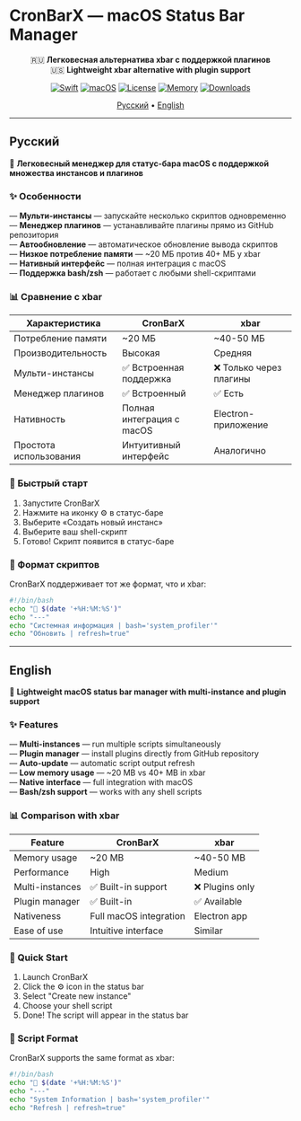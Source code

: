 # CronBarX — macOS Status Bar Manager

<div align="center">

🇷🇺 **Легковесная альтернатива xbar с поддержкой плагинов**  
🇺🇸 **Lightweight xbar alternative with plugin support**

[![Swift](https://img.shields.io/badge/Swift-4.2-orange?logo=swift)](https://swift.org/)
[![macOS](https://img.shields.io/badge/macOS-10.13+-blue?logo=apple)](https://www.apple.com/macos/)
[![License](https://img.shields.io/badge/License-MIT-green.svg)](LICENSE)
[![Memory](https://img.shields.io/badge/Memory-~20_MB-success.svg)]()
[![Downloads](https://img.shields.io/github/downloads/26info/CronBarX/total.svg)](https://github.com/26info/CronBarX/releases)

[Русский](#русский) • [English](#english)

</div>

---

## Русский

🚀 **Легковесный менеджер для статус-бара macOS с поддержкой множества инстансов и плагинов**

### ✨ Особенности

— **Мульти-инстансы** — запускайте несколько скриптов одновременно  
— **Менеджер плагинов** — устанавливайте плагины прямо из GitHub репозитория  
— **Автообновление** — автоматическое обновление вывода скриптов  
— **Низкое потребление памяти** — ~20 МБ против 40+ МБ у xbar  
— **Нативный интерфейс** — полная интеграция с macOS  
— **Поддержка bash/zsh** — работает с любыми shell-скриптами  

### 📊 Сравнение с xbar

| Характеристика | **CronBarX** | **xbar** |
|----------------|--------------|----------|
| Потребление памяти | ~20 МБ | ~40-50 МБ |
| Производительность | Высокая | Средняя |
| Мульти-инстансы | ✅ Встроенная поддержка | ❌ Только через плагины |
| Менеджер плагинов | ✅ Встроенный | ✅ Есть |
| Нативность | Полная интеграция с macOS | Electron-приложение |
| Простота использования | Интуитивный интерфейс | Аналогично |

### 🚀 Быстрый старт

1. Запустите CronBarX  
2. Нажмите на иконку ⚙️ в статус-баре  
3. Выберите «Создать новый инстанс»  
4. Выберите ваш shell-скрипт  
5. Готово! Скрипт появится в статус-баре  

### 📝 Формат скриптов

CronBarX поддерживает тот же формат, что и xbar:

```bash
#!/bin/bash
echo "🔄 $(date '+%H:%M:%S')"
echo "---"
echo "Системная информация | bash='system_profiler'"
echo "Обновить | refresh=true"
```

---

## English

🚀 **Lightweight macOS status bar manager with multi-instance and plugin support**

### ✨ Features

— **Multi-instances** — run multiple scripts simultaneously  
— **Plugin manager** — install plugins directly from GitHub repository  
— **Auto-update** — automatic script output refresh  
— **Low memory usage** — ~20 MB vs 40+ MB in xbar  
— **Native interface** — full integration with macOS  
— **Bash/zsh support** — works with any shell scripts  

### 📊 Comparison with xbar

| Feature | **CronBarX** | **xbar** |
|---------|--------------|----------|
| Memory usage | ~20 MB | ~40-50 MB |
| Performance | High | Medium |
| Multi-instances | ✅ Built-in support | ❌ Plugins only |
| Plugin manager | ✅ Built-in | ✅ Available |
| Nativeness | Full macOS integration | Electron app |
| Ease of use | Intuitive interface | Similar |

### 🚀 Quick Start

1. Launch CronBarX  
2. Click the ⚙️ icon in the status bar  
3. Select "Create new instance"  
4. Choose your shell script  
5. Done! The script will appear in the status bar  

### 📝 Script Format

CronBarX supports the same format as xbar:

```bash
#!/bin/bash
echo "🔄 $(date '+%H:%M:%S')"
echo "---"
echo "System Information | bash='system_profiler'"
echo "Refresh | refresh=true"
